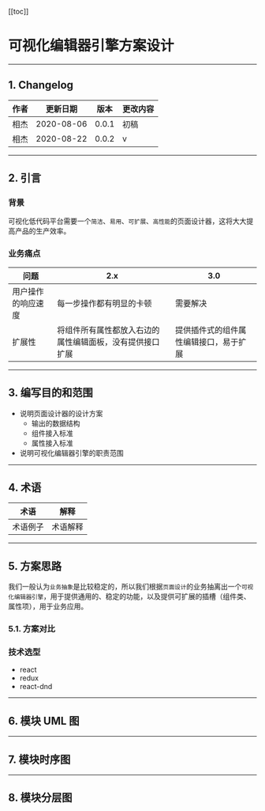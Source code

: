 [[toc]]

# 可视化编辑器引擎方案设计

---

## 1. Changelog

| 作者 | 更新日期 | 版本 | 更改内容 |
|---|---|---|---|
| 相杰 | 2020-08-06 | 0.0.1 | 初稿 |
| 相杰 | 2020-08-22 | 0.0.2 | v |

---

## 2. 引言

### 背景

可视化低代码平台需要一个`简洁`、`易用`、`可扩展`、`高性能`的页面设计器，这将大大提高产品的生产效率。

### 业务痛点

| 问题 | 2.x | 3.0 |
|---|---|---|
| 用户操作的响应速度 | 每一步操作都有明显的卡顿 | 需要解决 |
| 扩展性 | 将组件所有属性都放入右边的属性编辑面板，没有提供接口扩展 | 提供插件式的组件属性编辑接口，易于扩展 |

---

## 3. 编写目的和范围

- 说明页面设计器的设计方案
  - 输出的数据结构
  - 组件接入标准
  - 属性接入标准
- 说明可视化编辑器引擎的职责范围

---

## 4. 术语

| 术语 | 解释 |
|---|---|
| 术语例子 | 术语解释 |

---

## 5. 方案思路

我们一般认为`业务抽象`是比较稳定的，所以我们根据`页面设计`的业务抽离出一个`可视化编辑器引擎`，用于提供通用的、稳定的功能，以及提供可扩展的插槽（组件类、属性项），用于业务应用。

### 5.1. 方案对比

### 技术选型

- react
- redux
- react-dnd

---

## 6. 模块 UML 图



---

## 7. 模块时序图

---

## 8. 模块分层图
